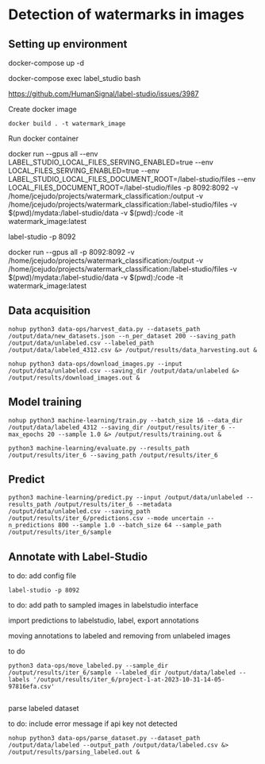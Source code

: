 # Detection of watermarks in images

## Setting up environment

docker-compose up -d

docker-compose exec label_studio bash


https://github.com/HumanSignal/label-studio/issues/3987

Create docker image

```
docker build . -t watermark_image
```

Run docker container

docker run --gpus all --env LABEL_STUDIO_LOCAL_FILES_SERVING_ENABLED=true --env LOCAL_FILES_SERVING_ENABLED=true --env LABEL_STUDIO_LOCAL_FILES_DOCUMENT_ROOT=/label-studio/files --env LOCAL_FILES_DOCUMENT_ROOT=/label-studio/files -p 8092:8092 -v /home/jcejudo/projects/watermark_classification:/output -v /home/jcejudo/projects/watermark_classification:/label-studio/files -v $(pwd)/mydata:/label-studio/data -v $(pwd):/code -it watermark_image:latest

label-studio -p 8092

docker run --gpus all -p 8092:8092 -v /home/jcejudo/projects/watermark_classification:/output -v /home/jcejudo/projects/watermark_classification:/label-studio/files -v $(pwd)/mydata:/label-studio/data -v $(pwd):/code -it watermark_image:latest




## Data acquisition

```
nohup python3 data-ops/harvest_data.py --datasets_path /output/data/new_datasets.json --n_per_dataset 200 --saving_path /output/data/unlabeled.csv --labeled_path /output/data/labeled_4312.csv &> /output/results/data_harvesting.out &
```

```
nohup python3 data-ops/download_images.py --input /output/data/unlabeled.csv --saving_dir /output/data/unlabeled &> /output/results/download_images.out &
```


## Model training

```
nohup python3 machine-learning/train.py --batch_size 16 --data_dir /output/data/labeled_4312 --saving_dir /output/results/iter_6 --max_epochs 20 --sample 1.0 &> /output/results/training.out &
```

```
python3 machine-learning/evaluate.py --results_path /output/results/iter_6 --saving_path /output/results/iter_6
```

## Predict

```
python3 machine-learning/predict.py --input /output/data/unlabeled --results_path /output/results/iter_6 --metadata /output/data/unlabeled.csv --saving_path /output/results/iter_6/predictions.csv --mode uncertain --n_predictions 800 --sample 1.0 --batch_size 64 --sample_path /output/results/iter_6/sample
```

## Annotate with Label-Studio

to do: add config file

```
label-studio -p 8092

```

to do: add path to sampled images in labelstudio interface

import predictions to labelstudio, label, export annotations

moving annotations to labeled and removing from unlabeled images

to do

```
python3 data-ops/move_labeled.py --sample_dir /output/results/iter_6/sample --labeled_dir /output/data/labeled --labels '/output/results/iter_6/project-1-at-2023-10-31-14-05-97816efa.csv'


```



parse labeled dataset

to do: include error message if api key not detected

```nohup python3 data-ops/parse_dataset.py --dataset_path /output/data/labeled --output_path /output/data/labeled.csv &> /output/results/parsing_labeled.out &```


























